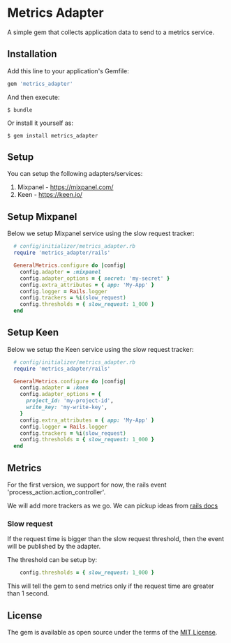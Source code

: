 # Metrics Adapter

A simple gem that collects application data to send to a metrics service.

## Installation

Add this line to your application's Gemfile:

```ruby
gem 'metrics_adapter'
```

And then execute:

    $ bundle

Or install it yourself as:

    $ gem install metrics_adapter

## Setup

You can setup the following adapters/services:

1. Mixpanel - https://mixpanel.com/
2. Keen - https://keen.io/

## Setup Mixpanel

Below we setup Mixpanel service using the slow request tracker:

```ruby
  # config/initializer/metrics_adapter.rb
  require 'metrics_adapter/rails'

  GeneralMetrics.configure do |config|
    config.adapter = :mixpanel
    config.adapter_options = { secret: 'my-secret' }
    config.extra_attributes = { app: 'My-App' }
    config.logger = Rails.logger
    config.trackers = %i(slow_request)
    config.thresholds = { slow_request: 1_000 }
  end
```

## Setup Keen

Below we setup the Keen service using the slow request tracker:

```ruby
  # config/initializer/metrics_adapter.rb
  require 'metrics_adapter/rails'

  GeneralMetrics.configure do |config|
    config.adapter = :keen
    config.adapter_options = {
      project_id: 'my-project-id',
      write_key: 'my-write-key',
    }
    config.extra_attributes = { app: 'My-App' }
    config.logger = Rails.logger
    config.trackers = %i(slow_request)
    config.thresholds = { slow_request: 1_000 }
  end
```

## Metrics

For the first version, we support for now, the rails event 'process_action.action_controller'.

We will add more trackers as we go. We can pickup ideas from [rails docs](https://guides.rubyonrails.org/active_support_instrumentation.html#sql-active-record)

### Slow request

If the request time is bigger than the slow request threshold, then the event
will be published by the adapter.

The threshold can be setup by:

```ruby
    config.thresholds = { slow_request: 1_000 }
```

This will tell the gem to send metrics only if the request time are greater than
1 second.

## License

The gem is available as open source under the terms of the [MIT License](https://opensource.org/licenses/MIT).
